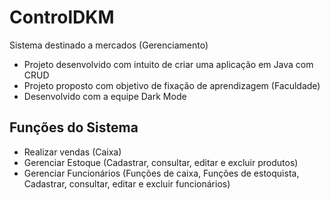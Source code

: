 # ControlDKM
Sistema destinado a mercados (Gerenciamento)

- Projeto desenvolvido com intuito de criar uma aplicação em Java com CRUD
- Projeto proposto com objetivo de fixação de aprendizagem (Faculdade)
- Desenvolvido com a equipe Dark Mode

## Funções do Sistema
  - Realizar vendas (Caixa)
  - Gerenciar Estoque (Cadastrar, consultar, editar e excluir produtos)
  - Gerenciar Funcionários (Funções de caixa, Funções de estoquista, Cadastrar, consultar, editar e excluir funcionários)
